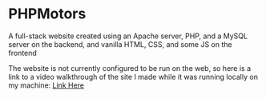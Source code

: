 # PHPMotors
A full-stack website created using an Apache server, PHP, and a MySQL server on the backend, and vanilla HTML, CSS, and some JS on the frontend

The website is not currently configured to be run on the web, so here is a link to a video walkthrough of the site I made while it was running locally on my machine: [Link Here](https://website-name.com](https://youtu.be/G6lArK3T5tY)https://youtu.be/G6lArK3T5tY)
